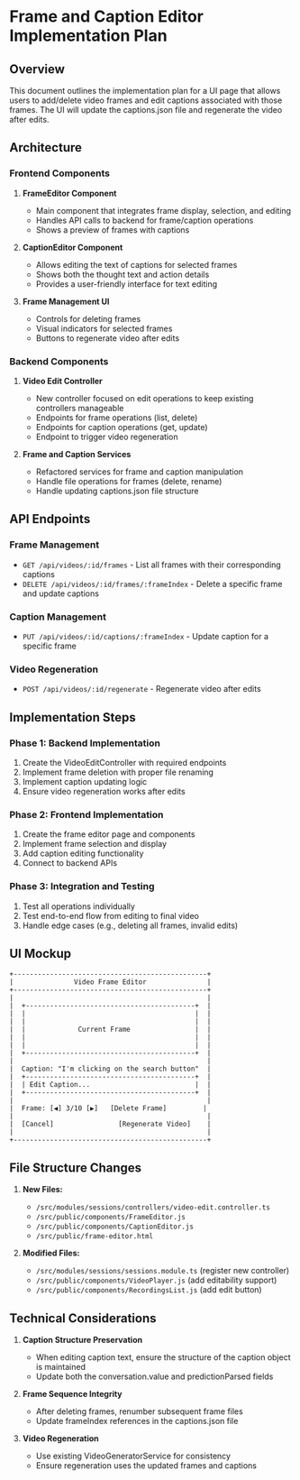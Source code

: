 # Frame and Caption Editor Implementation Plan

## Overview
This document outlines the implementation plan for a UI page that allows users to add/delete video frames and edit captions associated with those frames. The UI will update the captions.json file and regenerate the video after edits.

## Architecture

### Frontend Components
1. **FrameEditor Component**
   - Main component that integrates frame display, selection, and editing
   - Handles API calls to backend for frame/caption operations
   - Shows a preview of frames with captions

2. **CaptionEditor Component**
   - Allows editing the text of captions for selected frames
   - Shows both the thought text and action details
   - Provides a user-friendly interface for text editing

3. **Frame Management UI**
   - Controls for deleting frames
   - Visual indicators for selected frames
   - Buttons to regenerate video after edits

### Backend Components
1. **Video Edit Controller**
   - New controller focused on edit operations to keep existing controllers manageable
   - Endpoints for frame operations (list, delete)
   - Endpoints for caption operations (get, update)
   - Endpoint to trigger video regeneration

2. **Frame and Caption Services**
   - Refactored services for frame and caption manipulation
   - Handle file operations for frames (delete, rename)
   - Handle updating captions.json file structure

## API Endpoints

### Frame Management
- `GET /api/videos/:id/frames` - List all frames with their corresponding captions
- `DELETE /api/videos/:id/frames/:frameIndex` - Delete a specific frame and update captions

### Caption Management
- `PUT /api/videos/:id/captions/:frameIndex` - Update caption for a specific frame

### Video Regeneration
- `POST /api/videos/:id/regenerate` - Regenerate video after edits

## Implementation Steps

### Phase 1: Backend Implementation
1. Create the VideoEditController with required endpoints
2. Implement frame deletion with proper file renaming
3. Implement caption updating logic
4. Ensure video regeneration works after edits

### Phase 2: Frontend Implementation
1. Create the frame editor page and components
2. Implement frame selection and display
3. Add caption editing functionality
4. Connect to backend APIs

### Phase 3: Integration and Testing
1. Test all operations individually
2. Test end-to-end flow from editing to final video
3. Handle edge cases (e.g., deleting all frames, invalid edits)

## UI Mockup

```
+------------------------------------------------+
|               Video Frame Editor               |
+------------------------------------------------+
|                                                |
|  +------------------------------------------+  |
|  |                                          |  |
|  |                                          |  |
|  |             Current Frame                |  |
|  |                                          |  |
|  |                                          |  |
|  +------------------------------------------+  |
|                                                |
|  Caption: "I'm clicking on the search button"  |
|  +------------------------------------------+  |
|  | Edit Caption...                          |  |
|  +------------------------------------------+  |
|                                                |
|  Frame: [◀] 3/10 [▶]   [Delete Frame]         |
|                                                |
|  [Cancel]                [Regenerate Video]    |
|                                                |
+------------------------------------------------+
```

## File Structure Changes

1. **New Files:**
   - `/src/modules/sessions/controllers/video-edit.controller.ts`
   - `/src/public/components/FrameEditor.js`
   - `/src/public/components/CaptionEditor.js`
   - `/src/public/frame-editor.html`

2. **Modified Files:**
   - `/src/modules/sessions/sessions.module.ts` (register new controller)
   - `/src/public/components/VideoPlayer.js` (add editability support)
   - `/src/public/components/RecordingsList.js` (add edit button)

## Technical Considerations

1. **Caption Structure Preservation**
   - When editing caption text, ensure the structure of the caption object is maintained
   - Update both the conversation.value and predictionParsed fields

2. **Frame Sequence Integrity**
   - After deleting frames, renumber subsequent frame files
   - Update frameIndex references in the captions.json file

3. **Video Regeneration**
   - Use existing VideoGeneratorService for consistency
   - Ensure regeneration uses the updated frames and captions